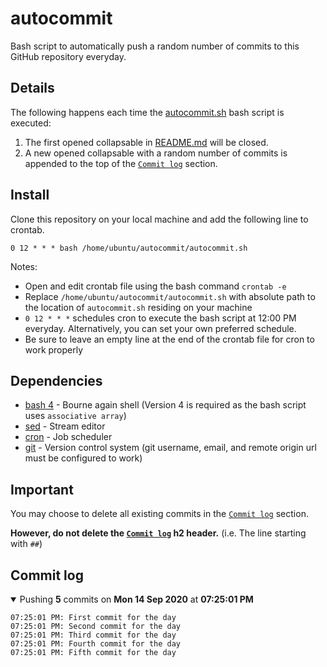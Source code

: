 # autocommit

Bash script to automatically push a random number of commits to this GitHub repository everyday.

## Details

The following happens each time the [autocommit.sh](./autocommit.sh) bash script is executed:
1. The first opened collapsable in [README.md](./README.md) will be closed.
1. A new opened collapsable with a random number of commits is appended to the top of the [`Commit log`](#commit-log) section.

## Install

Clone this repository on your local machine and add the following line to crontab.
```
0 12 * * * bash /home/ubuntu/autocommit/autocommit.sh
```

Notes:
- Open and edit crontab file using the bash command `crontab -e`
- Replace `/home/ubuntu/autocommit/autocommit.sh` with absolute path to the location of `autocommit.sh` residing on your machine
- `0 12 * * *` schedules cron to execute the bash script at 12:00 PM everyday. Alternatively, you can set your own preferred schedule.
- Be sure to leave an empty line at the end of the crontab file for cron to work properly

## Dependencies

- [bash 4](https://www.gnu.org/software/bash/) - Bourne again shell (Version 4 is required as the bash script uses `associative array`)
- [sed](https://www.gnu.org/software/sed/manual/sed.html) - Stream editor
- [cron](https://en.wikipedia.org/wiki/Cron) - Job scheduler
- [git](https://www.git-scm.com) - Version control system (git username, email, and remote origin url must be configured to work)

## Important

You may choose to delete all existing commits in the [`Commit log`](#commit-log) section.

__However, do not delete the [`Commit log`](#commit-log) h2 header.__ (i.e. The line starting with `##`)

## Commit log

<details open>
    <summary>Pushing <b>5</b> commits on <b>Mon 14 Sep 2020</b> at <b>07:25:01 PM</b></summary>

    07:25:01 PM: First commit for the day
    07:25:01 PM: Second commit for the day
    07:25:01 PM: Third commit for the day
    07:25:01 PM: Fourth commit for the day
    07:25:01 PM: Fifth commit for the day
</details>
